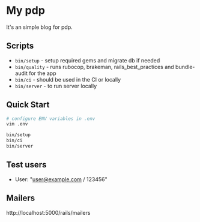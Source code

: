 # My pdp

It's an simple blog for pdp.

## Scripts

* `bin/setup` - setup required gems and migrate db if needed
* `bin/quality` - runs rubocop, brakeman, rails_best_practices and bundle-audit for the app
* `bin/ci` - should be used in the CI or locally
* `bin/server` - to run server locally

## Quick Start

```bash
# configure ENV variables in .env
vim .env

bin/setup
bin/ci
bin/server
```

## Test users

  - User: "user@example.com / 123456"

## Mailers

  http://localhost:5000/rails/mailers
